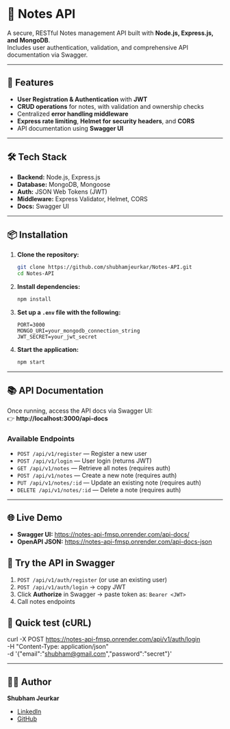 # 📝 Notes API

A secure, RESTful Notes management API built with **Node.js, Express.js, and MongoDB**.  
Includes user authentication, validation, and comprehensive API documentation via Swagger.

---

## 🚀 Features

- **User Registration & Authentication** with **JWT**
- **CRUD operations** for notes, with validation and ownership checks
- Centralized **error handling middleware**
- **Express rate limiting**, **Helmet for security headers**, and **CORS**
- API documentation using **Swagger UI**

---

## 🛠 Tech Stack

- **Backend:** Node.js, Express.js
- **Database:** MongoDB, Mongoose
- **Auth:** JSON Web Tokens (JWT)
- **Middleware:** Express Validator, Helmet, CORS
- **Docs:** Swagger UI

---

## 📦 Installation

1. **Clone the repository:**
   ```bash
   git clone https://github.com/shubhamjeurkar/Notes-API.git
   cd Notes-API
   ```

2. **Install dependencies:**
   ```bash
   npm install
   ```

3. **Set up a `.env` file with the following:**
   ```env
   PORT=3000
   MONGO_URI=your_mongodb_connection_string
   JWT_SECRET=your_jwt_secret
   ```

4. **Start the application:**
   ```bash
   npm start
   ```

---

## 📚 API Documentation

Once running, access the API docs via Swagger UI:  
👉 **http://localhost:3000/api-docs**

### Available Endpoints

- `POST /api/v1/register` — Register a new user
- `POST /api/v1/login` — User login (returns JWT)
- `GET /api/v1/notes` — Retrieve all notes (requires auth)
- `POST /api/v1/notes` — Create a new note (requires auth)
- `PUT /api/v1/notes/:id` — Update an existing note (requires auth)
- `DELETE /api/v1/notes/:id` — Delete a note (requires auth)

---

## 🌐 Live Demo
- **Swagger UI:** https://notes-api-fmsp.onrender.com/api-docs/
- **OpenAPI JSON:** https://notes-api-fmsp.onrender.com/api-docs-json

## 🔐 Try the API in Swagger
1) `POST /api/v1/auth/register` (or use an existing user)
2) `POST /api/v1/auth/login` → copy JWT
3) Click **Authorize** in Swagger → paste token as: `Bearer <JWT>`
4) Call notes endpoints

## 🧪 Quick test (cURL)
curl -X POST https://notes-api-fmsp.onrender.com/api/v1/auth/login \
  -H "Content-Type: application/json" \
  -d '{"email":"shubham@gmail.com","password":"secret"}'

---

## 🧑‍💻 Author

**Shubham Jeurkar**  
- [LinkedIn](https://linkedin.com/in/shubham-jeurkar)
- [GitHub](https://github.com/shubhamjeurkar)
